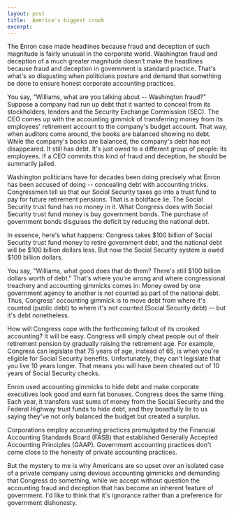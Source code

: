 ```yaml
---
layout: post
title:  America's biggest crook
excerpt:
---
```




            

    

            

The Enron case made headlines because fraud and deception of such magnitude is fairly unusual in the corporate world. Washington fraud and deception of a much greater magnitude doesn't make the headlines because fraud and deception in government is standard practice. That's what's so disgusting when politicians posture and demand that something be done to ensure honest corporate accounting practices.

You say, "Williams, what are you talking about -- Washington fraud?" Suppose a company had run up debt that it wanted to conceal from its stockholders, lenders and the Security Exchange Commission (SEC). The CEO comes up with the accounting gimmick of transferring money from its employees' retirement account to the company's budget account. That way, when auditors come around, the books are balanced showing no debt. While the company's books are balanced, the company's debt has not disappeared. It still has debt. It's just owed to a different group of people: its employees. If a CEO commits this kind of fraud and deception, he should be summarily jailed.

Washington politicians have for decades been doing precisely what Enron has been accused of doing -- concealing debt with accounting tricks. Congressmen tell us that our Social Security taxes go into a trust fund to pay for future retirement pensions. That is a boldface lie. The Social Security trust fund has no money in it. What Congress does with Social Security trust fund money is buy government bonds. The purchase of government bonds disguises the deficit by reducing the national debt. 

In essence, here's what happens: Congress takes $100 billion of Social Security trust fund money to retire government debt, and the national debt will be $100 billion dollars less. But now the Social Security system is owed $100 billion dollars. 

You say, "Williams, what good does that do them? There's still $100 billion dollars worth of debt." That's where you're wrong and where congressional treachery and accounting gimmicks comes in: Money owed by one government agency to another is not counted as part of the national debt. Thus, Congress' accounting gimmick is to move debt from where it's counted (public debt) to where it's not counted (Social Security debt) -- but it's debt nonetheless.

How will Congress cope with the forthcoming fallout of its crooked accounting? It will be easy. Congress will simply cheat people out of their retirement pension by gradually raising the retirement age. For example, Congress can legislate that 75 years of age, instead of 65, is when you're eligible for Social Security benefits. Unfortunately, they can't legislate that you live 10 years longer. That means you will have been cheated out of 10 years of Social Security checks.

Enron used accounting gimmicks to hide debt and make corporate executives look good and earn fat bonuses. Congress does the same thing. Each year, it transfers vast sums of money from the Social Security and the Federal Highway trust funds to hide debt, and they boastfully lie to us saying they've not only balanced the budget but created a surplus.

Corporations employ accounting practices promulgated by the Financial Accounting Standards Board (FASB) that established Generally Accepted Accounting Principles (GAAP). Government accounting practices don't come close to the honesty of private accounting practices. 

But the mystery to me is why Americans are so upset over an isolated case of a private company using devious accounting gimmicks and demanding that Congress do something, while we accept without question the accounting fraud and deception that has become an inherent feature of government. I'd like to think that it's ignorance rather than a preference for government dishonesty. 

        
